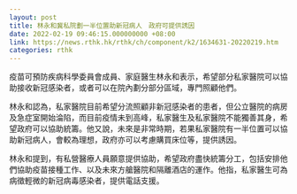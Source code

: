 ```yaml
---
layout: post
title: 林永和冀私院劃一半位置助新冠病人　政府可提供誘因
date: 2022-02-19 09:46:15.000000000 +08:00
link: https://news.rthk.hk/rthk/ch/component/k2/1634631-20220219.htm
categories: rthk
---
```


疫苗可預防疾病科學委員會成員、家庭醫生林永和表示，希望部分私家醫院可以協助接收新冠感染者，或者可以在院內劃分部分區域，專門照顧他們。

林永和認為，私家醫院目前希望分流照顧非新冠感染者的患者，但公立醫院的病房及急症室開始淪陷，而目前疫情未到高峰，私家醫生及私家醫院不能獨善其身，希望政府可以協助統籌。他又說，未來是非常時期，若果私家醫院有一半位置可以協助新冠病人，會較為理想，政府亦可以考慮購買床位等，提供誘因。

林永和提到，有私營醫療人員願意提供協助，希望政府盡快統籌分工，包括安排他們協助疫苗接種工作、以及未來方艙醫院和隔離酒店的運作。他指，私家醫生可為病徵輕微的新冠病毒感染者，提供電話支援。
